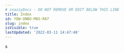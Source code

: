 ```yaml
---
# snazzyDocs - DO NOT REMOVE OR EDIT BELOW THIS LINE
title: Index
id: YQW-UNBO-M8S-R67
slug: index
isVisible: true
lastUpdated: '2022-03-11 14:47:48'
---
```

s